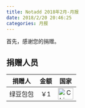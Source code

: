 ```yaml
---
title: Notadd 2018年2月-月报
date: 2018/2/20 20:46:25
categories: 月报
---
```


首先，感谢您的捐赠。

## 捐赠人员 

捐赠人 | 金额 | 国家
:----:|:----:|:----:
绿豆包包 | ￥1  | <img src="https://cdn.bootcss.com/flag-icon-css/1.3.0/flags/4x3/cn.svg" width = "40" height = "30" alt="China" align=center />
